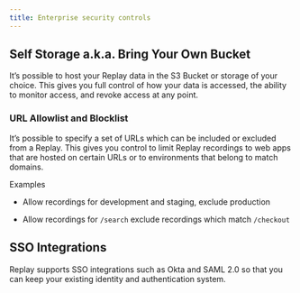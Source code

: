 ```yaml
---
title: Enterprise security controls
---
```


## Self Storage a.k.a. Bring Your Own Bucket

It’s possible to host your Replay data in the S3 Bucket or storage of your choice. This gives you full control of how your data is accessed, the ability to monitor access, and revoke access at any point.

### URL Allowlist and Blocklist

It’s possible to specify a set of URLs which can be included or excluded from a Replay. This gives you control to limit Replay recordings to web apps that are hosted on certain URLs or to environments that belong to match domains.

Examples

- Allow recordings for development and staging, exclude production

- Allow recordings for `/search` exclude recordings which match `/checkout`

## SSO Integrations

Replay supports SSO integrations such as Okta and SAML 2.0 so that you can keep your existing identity and authentication system.

